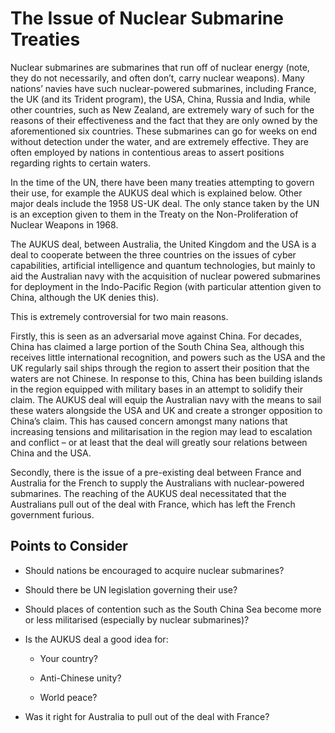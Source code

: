 # The Issue of Nuclear Submarine Treaties
Nuclear submarines are submarines that run off of nuclear energy (note, they do not necessarily, and often don’t, carry nuclear weapons). Many nations’ navies have such nuclear-powered submarines, including France, the UK (and its Trident program), the USA, China, Russia and India, while other countries, such as New Zealand, are extremely wary of such for the reasons of their effectiveness and the fact that they are only owned by the aforementioned six countries. These submarines can go for weeks on end without detection under the water, and are extremely effective. They are often employed by nations in contentious areas to assert positions regarding rights to certain waters.

In the time of the UN, there have been many treaties attempting to govern their use, for example the AUKUS deal which is explained below. Other major deals include the 1958 US-UK deal. The only stance taken by the UN is an exception given to them in the Treaty on the Non-Proliferation of Nuclear Weapons in 1968.

The AUKUS deal, between Australia, the United Kingdom and the USA is a deal to cooperate between the three countries on the issues of cyber capabilities, artificial intelligence and quantum technologies, but mainly to aid the Australian navy with the acquisition of nuclear powered submarines for deployment in the Indo-Pacific Region (with particular attention given to China, although the UK denies this).

This is extremely controversial for two main reasons.

Firstly, this is seen as an adversarial move against China. For decades, China has claimed a large portion of the South China Sea, although this receives little international recognition, and powers such as the USA and the UK regularly sail ships through the region to assert their position that the waters are not Chinese. In response to this, China has been building islands in the region equipped with military bases in an attempt to solidify their claim. The AUKUS deal will equip the Australian navy with the means to sail these waters alongside the USA and UK and create a stronger opposition to China’s claim. This has caused concern amongst many nations that increasing tensions and militarisation in the region may lead to escalation and conflict – or at least that the deal will greatly sour relations between China and the USA.

Secondly, there is the issue of a pre-existing deal between France and Australia for the French to supply the Australians with nuclear-powered submarines. The reaching of the AUKUS deal necessitated that the Australians pull out of the deal with France, which has left the French government furious.

## Points to Consider

- Should nations be encouraged to acquire nuclear submarines?

- Should there be UN legislation governing their use?

- Should places of contention such as the South China Sea become more or less militarised (especially by nuclear submarines)?

- Is the AUKUS deal a good idea for:

    - Your country?

    - Anti-Chinese unity?

    - World peace?

- Was it right for Australia to pull out of the deal with France?

